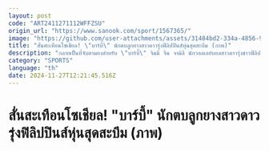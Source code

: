 ```yaml
---
layout: post
code: "ART2411271112WFFZSU"
origin_url: "https://www.sanook.com/sport/1567365/"
image: "https://github.com/user-attachments/assets/31484bd2-334a-4856-973f-845c94fe6da7"
title: "สั่นสะเทือนโซเชียล! \"บาร์บี้\" นักตบลูกยางสาวดาวรุ่งฟิลิปปินส์หุ่นสุดสะบึม (ภาพ)"
description: "กลายเป็นที่จับตามองสำหรับ \"บาร์บี้\" จิมมี่ จีน จามิลี นักวอลเลย์บอลสาวดาวรุ่งชาวฟิลิปปินส์ ที่กำลังเฉิดฉายในโลกออนไลน์ทั้งในบ้านเกิดของเธอ และในบ้านเรา"
category: "SPORTS"
language: "th"
date: 2024-11-27T12:21:45.516Z
---
```


# สั่นสะเทือนโซเชียล! "บาร์บี้" นักตบลูกยางสาวดาวรุ่งฟิลิปปินส์หุ่นสุดสะบึม (ภาพ)
